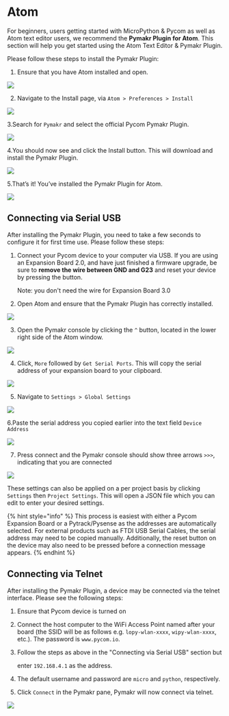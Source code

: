 # Atom

For beginners, users getting started with MicroPython & Pycom as well as Atom text editor users, we recommend the **Pymakr Plugin for Atom**. This section will help you get started using the Atom Text Editor & Pymakr Plugin.

Please follow these steps to install the Pymakr Plugin:

1. Ensure that you have Atom installed and open.

![](../../.gitbook/assets/atom_setup_step_1-1.png)

2. Navigate to the Install page, via `Atom > Preferences > Install`

![](../../.gitbook/assets/atom_setup_step_2-1.png)

3.Search for `Pymakr` and select the official Pycom Pymakr Plugin.

![](../../.gitbook/assets/atom_setup_step_3-1.png)

4.You should now see and click the Install button. This will download and install the Pymakr Plugin.

![](../../.gitbook/assets/atom_setup_step_4-1.png)

5.That’s it! You’ve installed the Pymakr Plugin for Atom.

![](../../.gitbook/assets/atom_setup_step_5-1.png)

## Connecting via Serial USB

After installing the Pymakr Plugin, you need to take a few seconds to configure it for first time use. Please follow these steps:

1. Connect your Pycom device to your computer via USB. If you are using an Expansion Board 2.0, and have just finished a firmware upgrade, be sure to **remove the wire between GND and G23** and reset your device by pressing the button.

   Note: you don't need the wire for Expansion Board 3.0

2. Open Atom and ensure that the Pymakr Plugin has correctly installed.

![](../../.gitbook/assets/atom_config_step_2-1.png)

3. Open the Pymakr console by clicking the `^` button, located in the lower right side of the Atom window.

![](../../.gitbook/assets/atom_config_step_3%20%281%29.png)

4. Click, `More` followed by `Get Serial Ports`. This will copy the serial address of your expansion board to your clipboard.

![](../../.gitbook/assets/atom_config_step_4.png)

5. Navigate to `Settings > Global Settings`

![](../../.gitbook/assets/atom_config_step_5.png)

6.Paste the serial address you copied earlier into the text field `Device Address`

![](../../.gitbook/assets/atom_config_step_6%20%281%29.png)

7. Press connect and the Pymakr console should show three arrows `>>>`, indicating that you are connected

![](../../.gitbook/assets/atom_config_step_7%20%281%29.png)

These settings can also be applied on a per project basis by clicking `Settings` then `Project Settings`. This will open a JSON file which you can edit to enter your desired settings.

{% hint style="info" %}
This process is easiest with either a Pycom Expansion Board or a Pytrack/Pysense as the addresses are automatically selected. For external products such as FTDI USB Serial Cables, the serial address may need to be copied manually. Additionally, the reset button on the device may also need to be pressed before a connection message appears.
{% endhint %}

## Connecting via Telnet

After installing the Pymakr Plugin, a device may be connected via the telnet interface. Please see the following steps:

1. Ensure that Pycom device is turned on
2. Connect the host computer to the WiFi Access Point named after your board \(the SSID will be as follows e.g. `lopy-wlan-xxxx`, `wipy-wlan-xxxx`, etc.\). The password is `www.pycom.io`.
3. Follow the steps as above in the "Connecting via Serial USB" section but

   enter `192.168.4.1` as the address.

4. The default username and password are `micro` and `python`, respectively.
5. Click `Connect` in the Pymakr pane, Pymakr will now connect via telnet.

![](../../.gitbook/assets/pymakr-plugin-settings-1.png)

